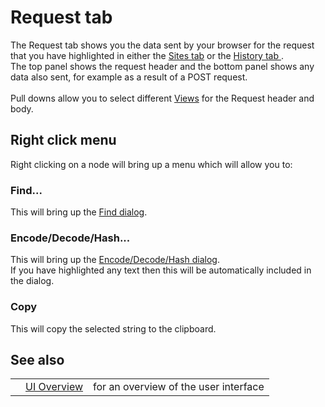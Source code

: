# Request tab

The Request tab shows you the data sent by your browser for the request that you have highlighted in
either the [Sites tab](HelpUiTabsSites) or the [History tab ](HelpUiTabsHistory).<br>The top panel shows the request header and the bottom panel shows any data also sent, for example as a result of a POST request.<br><br>Pull downs allow you to select different <a href='HelpUiViews'>Views</a> for the Request header and body.<br>
<h2>Right click menu</h2>
Right clicking on a node will bring up a menu which will allow you to:<br>
<h3>Find...</h3>
This will bring up the <a href='HelpUiDialogsFind'>Find dialog</a>.<br>
<h3>Encode/Decode/Hash...</h3>
This will bring up the <a href='HelpUiDialogsEnc_dec'>Encode/Decode/Hash dialog</a>.<br>If you have highlighted any text then this will be automatically included in the dialog.<br>
<h3>Copy</h3>
This will copy the selected string to the clipboard.<br>
<h2>See also</h2>
<table>
<tr><td></td><td><a href='HelpUiOverview'>UI Overview</a></td><td>for an overview of the user interface</td></tr>
</table>